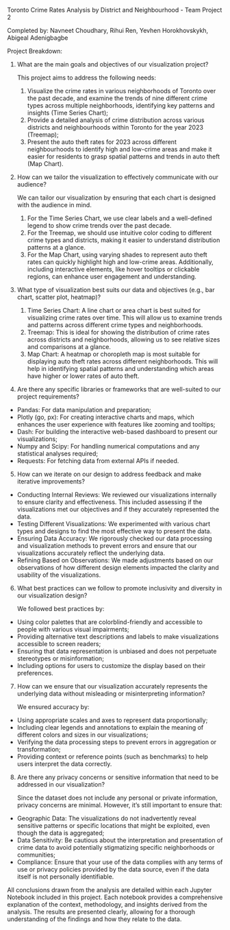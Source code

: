 Toronto Crime Rates Analysis by District and Neighbourhood - Team Project 2

Completed by: Navneet Choudhary, Rihui Ren, Yevhen Horokhovskykh, Abigeal Adenigbagbe

Project Breakdown:

1. What are the main goals and objectives of our visualization project?<br>
    
    This project aims to address the following needs:
    1. Visualize the crime rates in various neighborhoods of Toronto over the past decade, and examine the trends of nine different crime types across multiple neighborhoods, identifying key patterns and insights (Time Series Chart);
    2. Provide a detailed analysis of crime distribution across various districts and neighbourhoods within Toronto for the year 2023 (Treemap);
    3. Present the auto theft rates for 2023 across different neighbourhoods to identify high and low-crime areas and make it easier for residents to grasp spatial patterns and trends in auto theft (Map Chart).

2. How can we tailor the visualization to effectively communicate with our audience?<br>
    
    We can tailor our visualization by ensuring that each chart is designed with the audience in mind.<br>
    1. For the Time Series Chart, we use clear labels and a well-defined legend to show crime trends over the past decade.<br>
    2. For the Treemap, we should use intuitive color coding to different crime types and districts, making it easier to understand distribution patterns at a glance.<br>
    3. For the Map Chart, using varying shades to represent auto theft rates can quickly highlight high and low-crime areas. Additionally, including interactive elements, like hover tooltips or clickable regions, can enhance user engagement and understanding.

3. What type of visualization best suits our data and objectives (e.g., bar chart, scatter plot, heatmap)?
    1. Time Series Chart: A line chart or area chart is best suited for visualizing crime rates over time. This will allow us to examine trends and patterns across different crime types and neighborhoods.
    2. Treemap: This is ideal for showing the distribution of crime rates across districts and neighborhoods, allowing us to see relative sizes and comparisons at a glance.
    3. Map Chart: A heatmap or choropleth map is most suitable for displaying auto theft rates across different neighborhoods. This will help in identifying spatial patterns and understanding which areas have higher or lower rates of auto theft.

4. Are there any specific libraries or frameworks that are well-suited to our project requirements?
- Pandas: For data manipulation and preparation;
- Plotly (go, px): For creating interactive charts and maps, which enhances the user experience with features like zooming and tooltips;
- Dash: For building the interactive web-based dashboard to present our visualizations;
- Numpy and Scipy: For handling numerical computations and any statistical analyses required;
- Requests: For fetching data from external APIs if needed.

5. How can we iterate on our design to address feedback and make iterative improvements?<br>
- Conducting Internal Reviews: We reviewed our visualizations internally to ensure clarity and effectiveness. This included assessing if the visualizations met our objectives and if they accurately represented the data.
- Testing Different Visualizations: We experimented with various chart types and designs to find the most effective way to present the data.
- Ensuring Data Accuracy: We rigorously checked our data processing and visualization methods to prevent errors and ensure that our visualizations accurately reflect the underlying data.
- Refining Based on Observations: We made adjustments based on our observations of how different design elements impacted the clarity and usability of the visualizations.


6. What best practices can we follow to promote inclusivity and diversity in our visualization design?<br>
    
    We followed best practices by:
- Using color palettes that are colorblind-friendly and accessible to people with various visual impairments;
- Providing alternative text descriptions and labels to make visualizations accessible to screen readers;
- Ensuring that data representation is unbiased and does not perpetuate stereotypes or misinformation;
- Including options for users to customize the display based on their preferences.

7. How can we ensure that our visualization accurately represents the underlying data without misleading or misinterpreting information?<br>

    We ensured accuracy by:
- Using appropriate scales and axes to represent data proportionally;
- Including clear legends and annotations to explain the meaning of different colors and sizes in our visualizations;
- Verifying the data processing steps to prevent errors in aggregation or transformation;
- Providing context or reference points (such as benchmarks) to help users interpret the data correctly.

8. Are there any privacy concerns or sensitive information that need to be addressed in our visualization?<br>

    Since the dataset does not include any personal or private information, privacy concerns are minimal. However, it’s still important to ensure that:
- Geographic Data: The visualizations do not inadvertently reveal sensitive patterns or specific locations that might be exploited, even though the data is aggregated;
- Data Sensitivity: Be cautious about the interpretation and presentation of crime data to avoid potentially stigmatizing specific neighborhoods or communities;
- Compliance: Ensure that your use of the data complies with any terms of use or privacy policies provided by the data source, even if the data itself is not personally identifiable.

All conclusions drawn from the analysis are detailed within each Jupyter Notebook included in this project. Each notebook provides a comprehensive explanation of the context, methodology, and insights derived from the analysis. The results are presented clearly, allowing for a thorough understanding of the findings and how they relate to the data.

